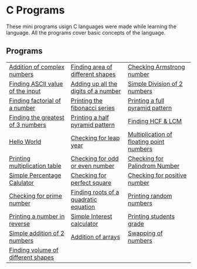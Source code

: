 # C Programs

These mini programs usign C languages were made while learning the language. All the programs cover basic concepts of the language. 

## Programs

| | | |
| --- | --- | --- |
| [Addition of complex numbers](https://github.com/Raveesh1505/C-Program-Library/blob/main/Programs/add_complex_num.c) | [Finding area of different shapes](https://github.com/Raveesh1505/C-Program-Library/blob/main/Programs/area_diff_shapes.c) | [Checking Armstrong number](https://github.com/Raveesh1505/C-Program-Library/blob/main/Programs/armstrong_numbers.c) |
| [Finding ASCII value of the input](https://github.com/Raveesh1505/C-Program-Library/blob/main/Programs/ascii.c) | [Adding up all the digits of a number](https://github.com/Raveesh1505/C-Program-Library/blob/main/Programs/digit_sum.c) | [Simple Division of 2 numbers](https://github.com/Raveesh1505/C-Program-Library/blob/main/Programs/division.c) |
| [Finding factorial of a number](https://github.com/Raveesh1505/C-Program-Library/blob/main/Programs/factorial.c) | [Printing the fibonacci series](https://github.com/Raveesh1505/C-Program-Library/blob/main/Programs/fibonacci.c) | [Printing a full pyramid pattern](https://github.com/Raveesh1505/C-Program-Library/blob/main/Programs/full_pyramid.c) | 
| [Finding the greatest of 3 numbers](https://github.com/Raveesh1505/C-Program-Library/blob/main/Programs/greatest_of_3_num.c) | [Printing a half pyramid pattern](https://github.com/Raveesh1505/C-Program-Library/blob/main/Programs/half_pyramid.c) | [Finding HCF & LCM](https://github.com/Raveesh1505/C-Program-Library/blob/main/Programs/hcf_lcm.c) | 
| [Hello World](https://github.com/Raveesh1505/C-Program-Library/blob/main/Programs/hello_world.c) | [Checking for leap year](https://github.com/Raveesh1505/C-Program-Library/blob/main/Programs/leap_year.c) | [Multiplication of floating point numbers](https://github.com/Raveesh1505/C-Program-Library/blob/main/Programs/multi_float.c) |
| [Printing multiplication table](https://github.com/Raveesh1505/C-Program-Library/blob/main/Programs/multiplication_table.c) | [Checking for odd or even number](https://github.com/Raveesh1505/C-Program-Library/blob/main/Programs/odd_eve.c) | [Checking for Palindrom Number](https://github.com/Raveesh1505/C-Program-Library/blob/main/Programs/palindrome.c) |
| [Simple Percentage Calulator](https://github.com/Raveesh1505/C-Program-Library/blob/main/Programs/percent_calculator.c) | [Checking for perfect square](https://github.com/Raveesh1505/C-Program-Library/blob/main/Programs/perfect_square.c) | [Checking for positive number](https://github.com/Raveesh1505/C-Program-Library/blob/main/Programs/positive.c) |
| [Checking for prime number](https://github.com/Raveesh1505/C-Program-Library/blob/main/Programs/prime.c) | [Finding roots of a quadratic equation](https://github.com/Raveesh1505/C-Program-Library/blob/main/Programs/quadratic.c) | [Printing random numbers](https://github.com/Raveesh1505/C-Program-Library/blob/main/Programs/random_numbers.c) |
| [Printing a number in reverse](https://github.com/Raveesh1505/C-Program-Library/blob/main/Programs/reverse_num.c) | [Simple Interest calculator](https://github.com/Raveesh1505/C-Program-Library/blob/main/Programs/simple_interest.c) | [Printing students grade](https://github.com/Raveesh1505/C-Program-Library/blob/main/Programs/student_grade.c) |
| [Simple addition of 2 numbers](https://github.com/Raveesh1505/C-Program-Library/blob/main/Programs/sum.c) | [Addition of arrays](https://github.com/Raveesh1505/C-Program-Library/blob/main/Programs/summ_array.c) | [Swapping of numbers](https://github.com/Raveesh1505/C-Program-Library/blob/main/Programs/swap_num.c) |
| [Finding volume of different shapes](https://github.com/Raveesh1505/C-Program-Library/blob/main/Programs/vollume_diff_shapes.c) |